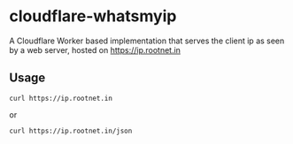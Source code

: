 # cloudflare-whatsmyip

A Cloudflare Worker based implementation that serves the client ip as seen by a web server, hosted on https://ip.rootnet.in

## Usage
`curl https://ip.rootnet.in`

or

`curl https://ip.rootnet.in/json`

